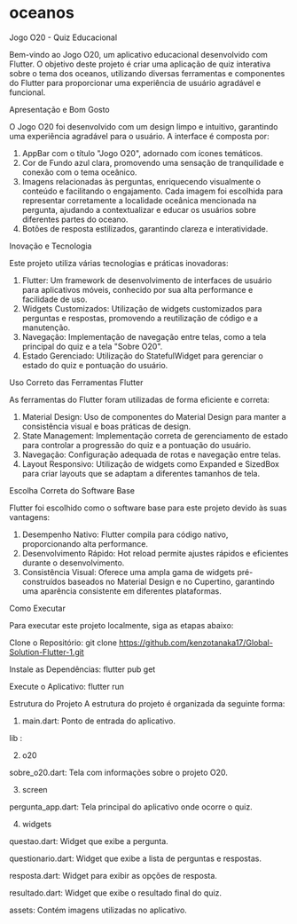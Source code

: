 # oceanos

Jogo O20 - Quiz Educacional

Bem-vindo ao Jogo O20, um aplicativo educacional desenvolvido com Flutter. O objetivo deste projeto é criar uma aplicação de quiz interativa sobre o tema dos oceanos, utilizando diversas ferramentas e componentes do Flutter para proporcionar uma experiência de usuário agradável e funcional.

Apresentação e Bom Gosto

O Jogo O20 foi desenvolvido com um design limpo e intuitivo, garantindo uma experiência agradável para o usuário. A interface é composta por:

1. AppBar com o título "Jogo O20", adornado com ícones temáticos.
2. Cor de Fundo azul clara, promovendo uma sensação de tranquilidade e conexão com o tema oceânico.
3. Imagens relacionadas às perguntas, enriquecendo visualmente o conteúdo e facilitando o engajamento. Cada imagem foi escolhida para representar corretamente a localidade oceânica mencionada na pergunta, ajudando a contextualizar e educar os usuários sobre diferentes partes do oceano.
4. Botões de resposta estilizados, garantindo clareza e interatividade.

Inovação e Tecnologia

Este projeto utiliza várias tecnologias e práticas inovadoras:

1. Flutter: Um framework de desenvolvimento de interfaces de usuário para aplicativos móveis, conhecido por sua alta performance e facilidade de uso.
2. Widgets Customizados: Utilização de widgets customizados para perguntas e respostas, promovendo a reutilização de código e a manutenção.
3. Navegação: Implementação de navegação entre telas, como a tela principal do quiz e a tela "Sobre O20".
4. Estado Gerenciado: Utilização do StatefulWidget para gerenciar o estado do quiz e pontuação do usuário.

Uso Correto das Ferramentas Flutter

As ferramentas do Flutter foram utilizadas de forma eficiente e correta:

1. Material Design: Uso de componentes do Material Design para manter a consistência visual e boas práticas de design.
2. State Management: Implementação correta de gerenciamento de estado para controlar a progressão do quiz e a pontuação do usuário.
3. Navegação: Configuração adequada de rotas e navegação entre telas.
4. Layout Responsivo: Utilização de widgets como Expanded e SizedBox para criar layouts que se adaptam a diferentes tamanhos de tela.

Escolha Correta do Software Base

Flutter foi escolhido como o software base para este projeto devido às suas vantagens:

1. Desempenho Nativo: Flutter compila para código nativo, proporcionando alta performance.
2. Desenvolvimento Rápido: Hot reload permite ajustes rápidos e eficientes durante o desenvolvimento.
3. Consistência Visual: Oferece uma ampla gama de widgets pré-construídos baseados no Material Design e no Cupertino, garantindo uma aparência consistente em diferentes plataformas.

Como Executar

Para executar este projeto localmente, siga as etapas abaixo:

Clone o Repositório:
git clone https://github.com/kenzotanaka17/Global-Solution-Flutter-1.git

Instale as Dependências:
flutter pub get

Execute o Aplicativo:
flutter run

Estrutura do Projeto
A estrutura do projeto é organizada da seguinte forma:


1. main.dart: Ponto de entrada do aplicativo.

lib :

2. o20

sobre_o20.dart: Tela com informações sobre o projeto O20.

3. screen

pergunta_app.dart: Tela principal do aplicativo onde ocorre o quiz.

4. widgets

questao.dart: Widget que exibe a pergunta.

questionario.dart: Widget que exibe a lista de perguntas e respostas.

resposta.dart: Widget para exibir as opções de resposta.

resultado.dart: Widget que exibe o resultado final do quiz.

assets: Contém imagens utilizadas no aplicativo.

